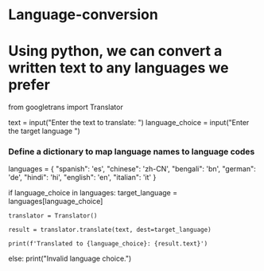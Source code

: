 # Language-conversion
# Using python, we can convert a written text to any languages we prefer

from googletrans import Translator

text = input("Enter the text to translate: ")
language_choice = input("Enter the target language ")

### Define a dictionary to map language names to language codes
languages = {
    "spanish": 'es',
    "chinese": 'zh-CN',
    "bengali": 'bn',
    "german": 'de',
    "hindi": 'hi',
    "english": 'en',
    "italian": 'it'
}

if language_choice in languages:
    target_language = languages[language_choice]
 
    translator = Translator()

    result = translator.translate(text, dest=target_language)

    print(f'Translated to {language_choice}: {result.text}')
else:
    print("Invalid language choice.")

